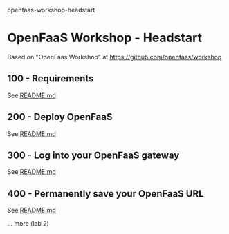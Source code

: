 openfaas-workshop-headstart
# OpenFaaS Workshop - Headstart

Based on "OpenFaas Workshop" at https://github.com/openfaas/workshop

## 100 - Requirements
See [README.md](./100/README.md)

## 200 - Deploy OpenFaaS
See [README.md](./200/README.md)

## 300 - Log into your OpenFaaS gateway
See [README.md](./300/README.md)

## 400 - Permanently save your OpenFaaS URL
See [README.md](./400/README.md)

... more (lab 2)
